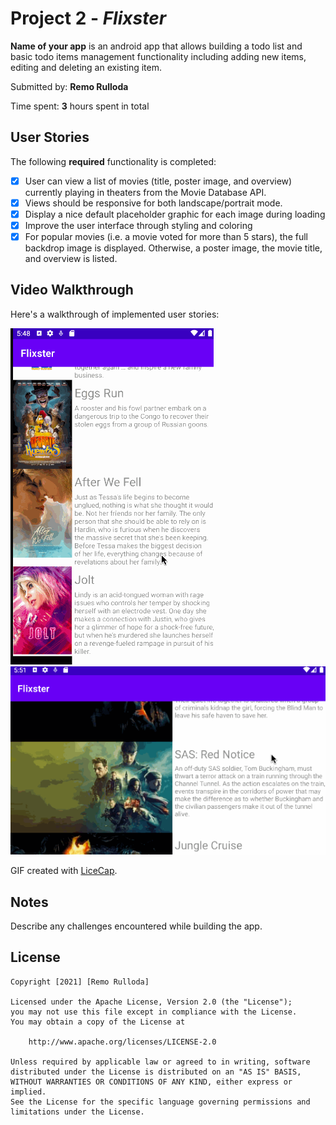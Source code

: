 # Project 2 - *Flixster*

**Name of your app** is an android app that allows building a todo list and basic todo items management functionality including adding new items, editing and deleting an existing item.

Submitted by: **Remo Rulloda**

Time spent: **3** hours spent in total

## User Stories

The following **required** functionality is completed:

* [x] User can view a list of movies (title, poster image, and overview) currently playing in theaters from the Movie Database API.
* [x] Views should be responsive for both landscape/portrait mode. 
* [x] Display a nice default placeholder graphic for each image during loading
* [x] Improve the user interface through styling and coloring
* [x] For popular movies (i.e. a movie voted for more than 5 stars), the full backdrop image is displayed. Otherwise, a poster image, the movie title, and overview is listed. 

## Video Walkthrough

Here's a walkthrough of implemented user stories:

<img src='walkthrough.gif' title='Video Walkthrough' width='' alt='Video Walkthrough' />
<img src='walkthrough1.gif' title='Video Walkthrough' width='' alt='Video Walkthrough' />

GIF created with [LiceCap](http://www.cockos.com/licecap/).

## Notes

Describe any challenges encountered while building the app.

## License

    Copyright [2021] [Remo Rulloda]

    Licensed under the Apache License, Version 2.0 (the "License");
    you may not use this file except in compliance with the License.
    You may obtain a copy of the License at

        http://www.apache.org/licenses/LICENSE-2.0

    Unless required by applicable law or agreed to in writing, software
    distributed under the License is distributed on an "AS IS" BASIS,
    WITHOUT WARRANTIES OR CONDITIONS OF ANY KIND, either express or implied.
    See the License for the specific language governing permissions and
    limitations under the License.
